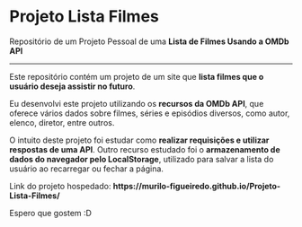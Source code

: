 # Projeto Lista Filmes
 <p>Repositório de um Projeto Pessoal de uma <strong>Lista de Filmes Usando a OMDb API</strong></p>
 <hr>

 <p>Este repositório contém um projeto de um site que <strong>lista filmes que o usuário deseja assistir no futuro</strong>.</p>

 <p>Eu desenvolvi este projeto utilizando os <strong>recursos da OMDb API</strong>, que oferece vários dados sobre filmes, séries e episódios diversos, como autor, elenco, diretor, entre outros.</p>

 <p>O intuito deste projeto foi estudar como <strong>realizar requisições e utilizar respostas de uma API</strong>. Outro recurso estudado foi o <strong>armazenamento de dados do navegador pelo LocalStorage</strong>, utilizado para salvar a lista do usuário ao recarregar ou fechar a página.</p>

 <p>Link do projeto hospedado: <strong>https://murilo-figueiredo.github.io/Projeto-Lista-Filmes/</strong></p>

 <p>Espero que gostem :D</p>